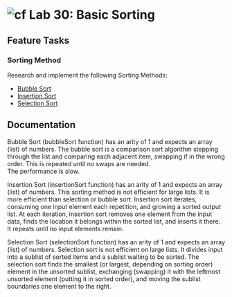 ![cf](https://i.imgur.com/7v5ASc8.png) Lab 30: Basic Sorting
======


## Feature Tasks  
### Sorting Method
Research and implement the following Sorting Methods:
* [Bubble Sort](https://en.wikipedia.org/wiki/Bubble_sort)
* [Insertion Sort](https://en.wikipedia.org/wiki/Insertion_sort)
* [Selection Sort](https://en.wikipedia.org/wiki/Selection_sort)

## Documentation

Bubble Sort (bubbleSort function) has an arity of 1 and expects an array (list) of numbers. The bubble sort is a comparison sort algorithm stepping through the list and comparing each adjacent item, swapping if in the wrong order. This is repeated until no swaps are needed.<br>The performance is slow.

Insertion Sort (insertionSort function) has an arity of 1 and expects an array (list) of numbers. This sorting method is not efficient for large lists. It is more efficient than selection or bubble sort. Insertion sort iterates, consuming one input element each repetition, and growing a sorted output list. At each iteration, insertion sort removes one element from the input data, finds the location it belongs within the sorted list, and inserts it there. It repeats until no input elements remain.

Selection Sort (selectionSort function) has an arity of 1 and expects an array (list) of numbers. Selection sort is not efficient on large lists. It divides input into a sublist of sorted items and a sublist waiting to be sorted. The selection sort finds the smallest (or largest, depending on sorting order) element in the unsorted sublist, exchanging (swapping) it with the leftmost unsorted element (putting it in sorted order), and moving the sublist boundaries one element to the right.


